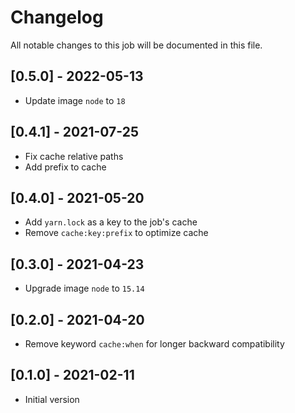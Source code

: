 # Changelog
All notable changes to this job will be documented in this file.

## [0.5.0] - 2022-05-13
* Update image `node` to `18`

## [0.4.1] - 2021-07-25
* Fix cache relative paths
* Add prefix to cache

## [0.4.0] - 2021-05-20
* Add `yarn.lock` as a key to the job's cache
* Remove `cache:key:prefix` to optimize cache 

## [0.3.0] - 2021-04-23
* Upgrade image `node` to `15.14`

## [0.2.0] - 2021-04-20
* Remove keyword `cache:when` for longer backward compatibility

## [0.1.0] - 2021-02-11
* Initial version
